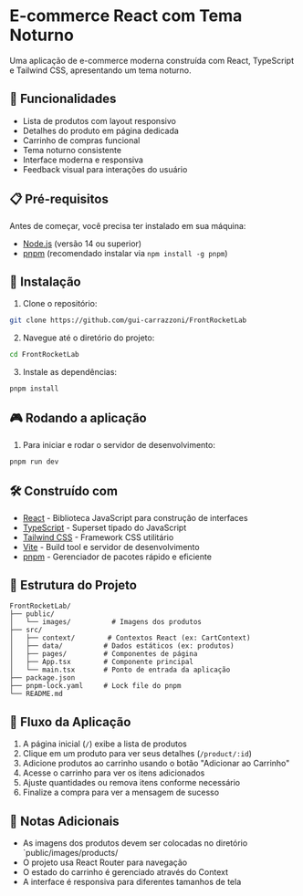 # E-commerce React com Tema Noturno

Uma aplicação de e-commerce moderna construída com React, TypeScript e Tailwind CSS, apresentando um tema noturno.

## 🚀 Funcionalidades

- Lista de produtos com layout responsivo
- Detalhes do produto em página dedicada
- Carrinho de compras funcional
- Tema noturno consistente
- Interface moderna e responsiva
- Feedback visual para interações do usuário

## 📋 Pré-requisitos

Antes de começar, você precisa ter instalado em sua máquina:

- [Node.js](https://nodejs.org/) (versão 14 ou superior)
- [pnpm](https://pnpm.io/) (recomendado instalar via `npm install -g pnpm`)

## 🔧 Instalação

1. Clone o repositório:
```bash
git clone https://github.com/gui-carrazzoni/FrontRocketLab
```

2. Navegue até o diretório do projeto:
```bash
cd FrontRocketLab
```

3. Instale as dependências:
```bash
pnpm install
```

## 🎮 Rodando a aplicação

1. Para iniciar e rodar o servidor de desenvolvimento:
```bash
pnpm run dev
```

## 🛠️ Construído com

- [React](https://reactjs.org/) - Biblioteca JavaScript para construção de interfaces
- [TypeScript](https://www.typescriptlang.org/) - Superset tipado do JavaScript
- [Tailwind CSS](https://tailwindcss.com/) - Framework CSS utilitário
- [Vite](https://vitejs.dev/) - Build tool e servidor de desenvolvimento
- [pnpm](https://pnpm.io/) - Gerenciador de pacotes rápido e eficiente

## 📁 Estrutura do Projeto

```
FrontRocketLab/
├── public/
│   └── images/          # Imagens dos produtos
├── src/
│   ├── context/        # Contextos React (ex: CartContext)
│   ├── data/          # Dados estáticos (ex: produtos)
│   ├── pages/         # Componentes de página
│   ├── App.tsx        # Componente principal
│   └── main.tsx       # Ponto de entrada da aplicação
├── package.json
├── pnpm-lock.yaml     # Lock file do pnpm
└── README.md
```

## 🔄 Fluxo da Aplicação

1. A página inicial (`/`) exibe a lista de produtos
2. Clique em um produto para ver seus detalhes (`/product/:id`)
3. Adicione produtos ao carrinho usando o botão "Adicionar ao Carrinho"
4. Acesse o carrinho para ver os itens adicionados
5. Ajuste quantidades ou remova itens conforme necessário
6. Finalize a compra para ver a mensagem de sucesso

## 📝 Notas Adicionais

- As imagens dos produtos devem ser colocadas no diretório `public/images/products/
- O projeto usa React Router para navegação
- O estado do carrinho é gerenciado através do Context
- A interface é responsiva para diferentes tamanhos de tela
